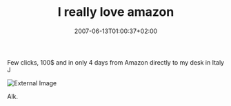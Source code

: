 ﻿---
title: "I really love amazon"
description: ""
date: 2007-06-13T01:00:37+02:00
draft: false
tags: [General]
categories: [General]
---
Few clicks, 100$ and in only 4 days from Amazon directly to my desk in Italy J

![External Image](http://www.nablasoft.com/temp/PICT0000.JPG)

Alk.
